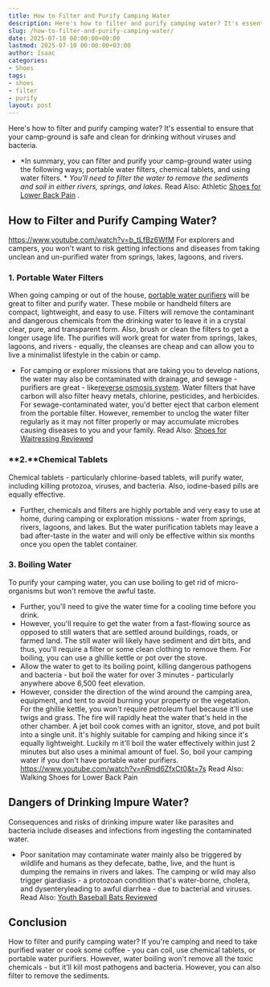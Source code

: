```yaml
---
title: How to Filter and Purify Camping Water
description: Here's how to filter and purify camping water? It's essential to ensure that your camp-ground is safe and clean for drinking without viruses and bacteria. -...
slug: /how-to-filter-and-purify-camping-water/
date: 2025-07-10 00:00:00+00:00
lastmod: 2025-07-10 00:00:00+03:00
author: Isaac
categories:
- Shoes
tags:
- shoes
- filter
- purify
layout: post
---
```

Here's how to filter and purify camping water? It's essential to ensure that your camp-ground is safe and clean for drinking without viruses and bacteria.
- *In summary, you can filter and purify your camp-ground water using the following ways; portable water filters, chemical tablets, and using water filters. *
*You'll need to filter the water to remove the sediments and soil in either rivers, springs, and lakes.*
Read Also:
Athletic [Shoes for Lower Back Pain](https://pestpolicy.com/best-athletic-shoes-for-lower-back-pain/)
.
## How to Filter and Purify Camping Water?
https://www.youtube.com/watch?v=b_tLfBz6WfM
For explorers and campers, you won't want to risk getting infections and diseases from taking unclean and un-purified water from springs, lakes, lagoons, and rivers.
### **1. Portable Water Filters**
When going camping or out of the house,
[portable water purifiers](https://upurifywater.com/best-portable-water-purifier/)
will be great to filter and purify water. These mobile or handheld filters are compact, lightweight, and easy to use.
Filters will remove the contaminant and dangerous chemicals from the drinking water to leave it in a crystal clear, pure, and transparent form. Also, brush or clean the filters to get a longer usage life.
The purifies will work great for water from springs, lakes, lagoons, and rivers - equally, the cleanses are cheap and can allow you to live a minimalist lifestyle in the cabin or camp.
- For camping or explorer missions that are taking you to develop nations, the water may also be contaminated with drainage, and sewage - purifiers are great - like[reverse osmosis system](https://pestpolicy.com/best-reverse-osmosis-systems/).
Water filters that have carbon will also filter heavy metals, chlorine, pesticides, and herbicides. For sewage-contaminated water, you'd better eject that carbon element from the portable filter.
However, remember to unclog the water filter regularly as it may not filter properly or may accumulate microbes causing diseases to you and your family.
Read Also:
[Shoes for Waitressing Reviewed](https://pestpolicy.com/best-shoes-for-waitressing/)
### **2.****Chemical Tablets**
Chemical tablets - particularly chlorine-based tablets, will purify water, including killing protozoa, viruses, and bacteria. Also, iodine-based pills are equally effective.
- Further, chemicals and filters are highly portable and very easy to use at home, during camping or exploration missions - water from springs, rivers, lagoons, and lakes.
But the water purification tablets may leave a bad after-taste in the water and will only be effective within six months once you open the tablet container.
### **3. Boiling Water**
To purify your camping water, you can use boiling to get rid of micro-organisms but won't remove the awful taste.
- Further, you'll need to give the water time for a cooling time before you drink.
- However, you'll require to get the water from a fast-flowing source as opposed to still waters that are settled around buildings, roads, or farmed land.
The still water will likely have sediment and dirt bits, and thus, you'll require a filter or some clean clothing to remove them. For boiling, you can use a ghillie kettle or pot over the stove.
- Allow the water to get to its boiling point, killing dangerous pathogens and bacteria - but boil the water for over 3 minutes - particularly anywhere above 6,500 feet elevation.
- However, consider the direction of the wind around the camping area, equipment, and tent to avoid burning your property or the vegetation.
For the ghillie kettle, you won't require petroleum fuel because it'll use twigs and grass. The fire will rapidly heat the water that's held in the other chamber.
A jet boil cook comes with an ignitor, stove, and pot built into a single unit. It's highly suitable for camping and hiking since it's equally lightweight.
Luckily m it'll boil the water effectively within just 2 minutes but also uses a minimal amount of fuel. So, boil your camping water if you don't have portable water purifiers.
https://www.youtube.com/watch?v=nRmd6ZfxCt0&t=7s
Read Also:
Walking Shoes for Lower Back Pain
## Dangers of Drinking Impure Water?
Consequences and risks of drinking impure water like parasites and bacteria include diseases and infections from ingesting the contaminated water.
- Poor sanitation may contaminate water mainly also be triggered by wildlife and humans as they defecate, bathe, live, and the hunt is dumping the remains in rivers and lakes.
The camping or wild may also trigger giardiasis - a protozoan condition that's water-borne, cholera, and dysenteryleading to awful diarrhea - due to bacterial and viruses.
Read Also:
[Youth Baseball Bats Reviewed](https://pestpolicy.com/best-youth-baseball-bats/)
## Conclusion
How to filter and purify camping water? If you're camping and need to take purified water or cook some coffee - you can coil, use chemical tablets, or portable water purifiers.
However, water boiling won't remove all the toxic chemicals - but it'll kill most pathogens and bacteria. However, you can also filter to remove the sediments.